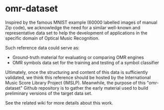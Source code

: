 # omr-dataset

Inspired by the famous MNIST example (60000 labelled images of manual Zip code), we acknowledge the need for a similar well-known and representative data set to help the development of applications in the specific domain of Optical Music Recognition.

Such reference data could serve as:
+ Ground-truth material for evaluating or comparing OMR engines
+ OMR symbols data set for the training and testing of a symbol classifier

Ultimately, once the structuring and content of this data is sufficiently validated, we think this reference should be hosted by the International Music Score Library Project (IMSLP). 
Meanwhile, the purpose of this "omr-dataset" Github repository is to gather the early material used to build preliminary versions of the target data set.

See the related wiki for more details about this work.
